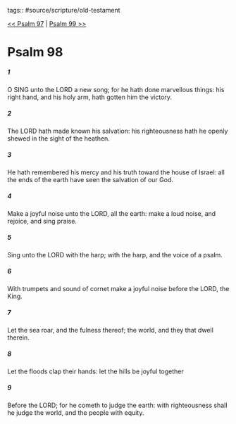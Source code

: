 tags:: #source/scripture/old-testament

[<< Psalm 97](source/scripture/old-testament/19_Psalms/Psalm_97.md) | [Psalm 99 >>](source/scripture/old-testament/19_Psalms/Psalm_99.md)

# Psalm 98

##### 1

O SING unto the LORD a new song; for he hath done marvellous things: his right hand, and his holy arm, hath gotten him the victory.

##### 2

The LORD hath made known his salvation: his righteousness hath he openly shewed in the sight of the heathen.

##### 3

He hath remembered his mercy and his truth toward the house of Israel: all the ends of the earth have seen the salvation of our God.

##### 4

Make a joyful noise unto the LORD, all the earth: make a loud noise, and rejoice, and sing praise.

##### 5

Sing unto the LORD with the harp; with the harp, and the voice of a psalm.

##### 6

With trumpets and sound of cornet make a joyful noise before the LORD, the King.

##### 7

Let the sea roar, and the fulness thereof; the world, and they that dwell therein.

##### 8

Let the floods clap their hands: let the hills be joyful together

##### 9

Before the LORD; for he cometh to judge the earth: with righteousness shall he judge the world, and the people with equity.
